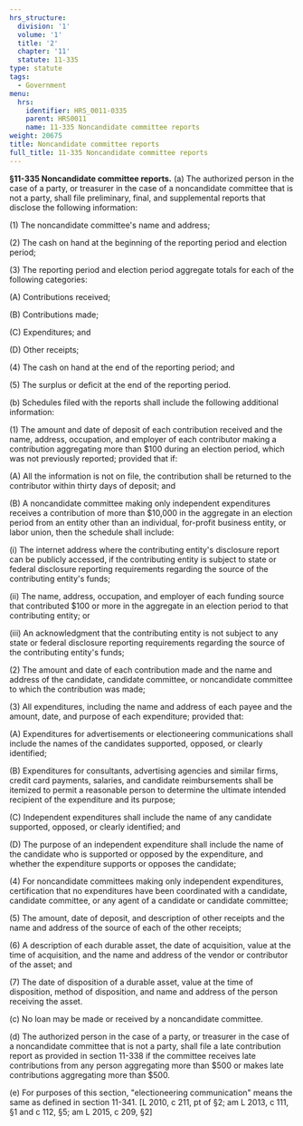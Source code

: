 ```yaml
---
hrs_structure:
  division: '1'
  volume: '1'
  title: '2'
  chapter: '11'
  statute: 11-335
type: statute
tags:
  - Government
menu:
  hrs:
    identifier: HRS_0011-0335
    parent: HRS0011
    name: 11-335 Noncandidate committee reports
weight: 20675
title: Noncandidate committee reports
full_title: 11-335 Noncandidate committee reports
---
```

**§11-335 Noncandidate committee reports.** (a) The authorized person in the case of a party, or treasurer in the case of a noncandidate committee that is not a party, shall file preliminary, final, and supplemental reports that disclose the following information:

(1) The noncandidate committee's name and address;

(2) The cash on hand at the beginning of the reporting period and election period;

(3) The reporting period and election period aggregate totals for each of the following categories:

(A) Contributions received;

(B) Contributions made;

(C) Expenditures; and

(D) Other receipts;

(4) The cash on hand at the end of the reporting period; and

(5) The surplus or deficit at the end of the reporting period.

(b) Schedules filed with the reports shall include the following additional information:

(1) The amount and date of deposit of each contribution received and the name, address, occupation, and employer of each contributor making a contribution aggregating more than $100 during an election period, which was not previously reported; provided that if:

(A) All the information is not on file, the contribution shall be returned to the contributor within thirty days of deposit; and

(B) A noncandidate committee making only independent expenditures receives a contribution of more than $10,000 in the aggregate in an election period from an entity other than an individual, for-profit business entity, or labor union, then the schedule shall include:

(i) The internet address where the contributing entity's disclosure report can be publicly accessed, if the contributing entity is subject to state or federal disclosure reporting requirements regarding the source of the contributing entity's funds;

(ii) The name, address, occupation, and employer of each funding source that contributed $100 or more in the aggregate in an election period to that contributing entity; or

(iii) An acknowledgment that the contributing entity is not subject to any state or federal disclosure reporting requirements regarding the source of the contributing entity's funds;

(2) The amount and date of each contribution made and the name and address of the candidate, candidate committee, or noncandidate committee to which the contribution was made;

(3) All expenditures, including the name and address of each payee and the amount, date, and purpose of each expenditure; provided that:

(A) Expenditures for advertisements or electioneering communications shall include the names of the candidates supported, opposed, or clearly identified;

(B) Expenditures for consultants, advertising agencies and similar firms, credit card payments, salaries, and candidate reimbursements shall be itemized to permit a reasonable person to determine the ultimate intended recipient of the expenditure and its purpose;

(C) Independent expenditures shall include the name of any candidate supported, opposed, or clearly identified; and

(D) The purpose of an independent expenditure shall include the name of the candidate who is supported or opposed by the expenditure, and whether the expenditure supports or opposes the candidate;

(4) For noncandidate committees making only independent expenditures, certification that no expenditures have been coordinated with a candidate, candidate committee, or any agent of a candidate or candidate committee;

(5) The amount, date of deposit, and description of other receipts and the name and address of the source of each of the other receipts;

(6) A description of each durable asset, the date of acquisition, value at the time of acquisition, and the name and address of the vendor or contributor of the asset; and

(7) The date of disposition of a durable asset, value at the time of disposition, method of disposition, and name and address of the person receiving the asset.

(c) No loan may be made or received by a noncandidate committee.

(d) The authorized person in the case of a party, or treasurer in the case of a noncandidate committee that is not a party, shall file a late contribution report as provided in section 11-338 if the committee receives late contributions from any person aggregating more than $500 or makes late contributions aggregating more than $500.

(e) For purposes of this section, "electioneering communication" means the same as defined in section 11-341\. [L 2010, c 211, pt of §2; am L 2013, c 111, §1 and c 112, §5; am L 2015, c 209, §2]